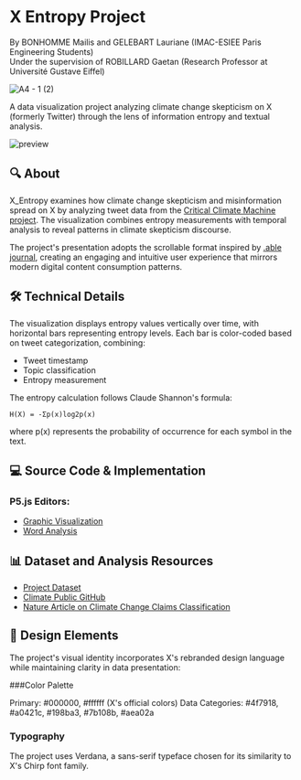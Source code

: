 # X Entropy Project 
By BONHOMME Mailis and GELEBART Lauriane (IMAC-ESIEE Paris Engineering Students)  
Under the supervision of ROBILLARD Gaetan (Research Professor at Université Gustave Eiffel)

![A4 - 1 (2)](https://github.com/user-attachments/assets/f6f48844-d5d2-4b44-9331-f0e21766af40)

A data visualization project analyzing climate change skepticism on X (formerly Twitter) through the lens of information entropy and textual analysis.

![preview](https://github.com/user-attachments/assets/3a77b865-07f6-46a0-81da-006e19a07445)

## 🔍 About
X_Entropy examines how climate change skepticism and misinformation spread on X by analyzing tweet data from the [Critical Climate Machine project](https://robillardstudio.github.io/ccm.html). The visualization combines entropy measurements with temporal analysis to reveal patterns in climate skepticism discourse.

The project's presentation adopts the scrollable format inspired by [.able journal](https://able.am/), creating an engaging and intuitive user experience that mirrors modern digital content consumption patterns.

## 🛠️ Technical Details
The visualization displays entropy values vertically over time, with horizontal bars representing entropy levels. Each bar is color-coded based on tweet categorization, combining:
- Tweet timestamp
- Topic classification
- Entropy measurement

The entropy calculation follows Claude Shannon's formula:
```
H(X) = -Σp(x)log2p(x)
```
where p(x) represents the probability of occurrence for each symbol in the text.

## 💻 Source Code & Implementation
### P5.js Editors:
- [Graphic Visualization]([https://editor.p5js.org/LaurianeGelebart/sketches/wikrbcMd3)
- [Word Analysis](https://editor.p5js.org/LaurianeGelebart/sketches/mxrZQLfvQ)

## 📊 Dataset and Analysis Resources
- [Project Dataset](https://docs.google.com/spreadsheets/d/1LHxUb5HsSh6nsJ6soozipbB6o2Xl67AaBT7IsRkfGeE/edit?gid=708961411#gid=708961411)
- [Climate Public GitHub](https://github.com/robillardstudio/climate-public)
- [Nature Article on Climate Change Claims Classification](https://www.nature.com/articles/s41598-021-01714)

## 🎨 Design Elements
The project's visual identity incorporates X's rebranded design language while maintaining clarity in data presentation:

###Color Palette

Primary: #000000, #ffffff (X's official colors)
Data Categories: #4f7918, #a0421c, #198ba3, #7b108b, #aea02a

### Typography
The project uses Verdana, a sans-serif typeface chosen for its similarity to X's Chirp font family.
